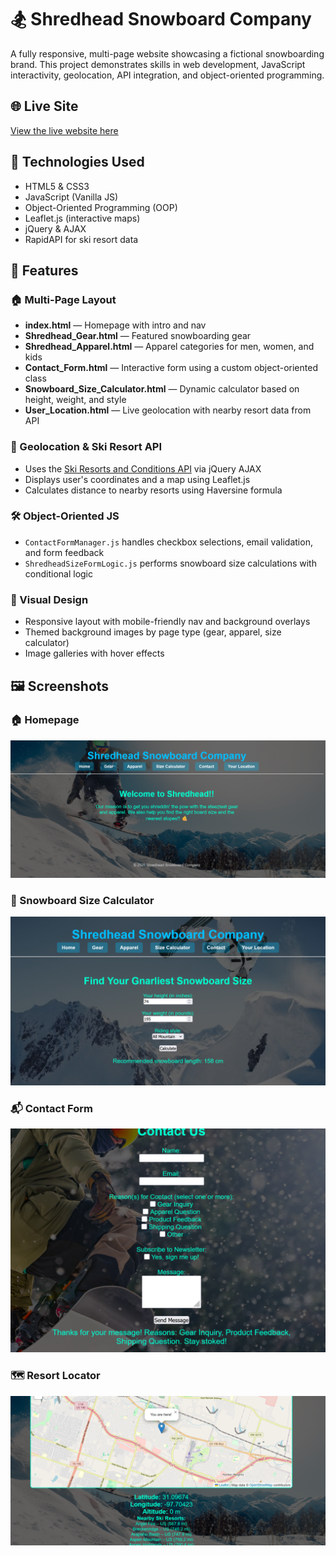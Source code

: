 # 🏂 Shredhead Snowboard Company

A fully responsive, multi-page website showcasing a fictional snowboarding brand. This project demonstrates skills in web development, JavaScript interactivity, 
geolocation, API integration, and object-oriented programming.

## 🌐 Live Site
[View the live website here](https://awaddell-dev.github.io/Snowboarding-Website)

## 🧰 Technologies Used
- HTML5 & CSS3
- JavaScript (Vanilla JS)
- Object-Oriented Programming (OOP)
- Leaflet.js (interactive maps)
- jQuery & AJAX
- RapidAPI for ski resort data

## 📁 Features

### 🏠 Multi-Page Layout
- **index.html** — Homepage with intro and nav
- **Shredhead_Gear.html** — Featured snowboarding gear
- **Shredhead_Apparel.html** — Apparel categories for men, women, and kids
- **Contact_Form.html** — Interactive form using a custom object-oriented class
- **Snowboard_Size_Calculator.html** — Dynamic calculator based on height, weight, and style
- **User_Location.html** — Live geolocation with nearby resort data from API

### 📍 Geolocation & Ski Resort API
- Uses the [Ski Resorts and Conditions API](https://rapidapi.com/random-shapes/random-shapes-default/api/ski-resorts-and-conditions/) via jQuery AJAX
- Displays user's coordinates and a map using Leaflet.js
- Calculates distance to nearby resorts using Haversine formula

### 🛠️ Object-Oriented JS
- `ContactFormManager.js` handles checkbox selections, email validation, and form feedback
- `ShredheadSizeFormLogic.js` performs snowboard size calculations with conditional logic

### 🎨 Visual Design
- Responsive layout with mobile-friendly nav and background overlays
- Themed background images by page type (gear, apparel, size calculator)
- Image galleries with hover effects

## 🖼️ Screenshots

### 🏠 Homepage
![Homepage](images/Shredhead_Homepage.png)

### 📏 Snowboard Size Calculator
![Size Calculator](images/Snowboard_Size_Calculator.png)

### 📬 Contact Form
![Contact Form](images/Contact_Us_Page.png)

### 🗺️ Resort Locator
![Resort Locator](images/Nearby_Resorts.png)

